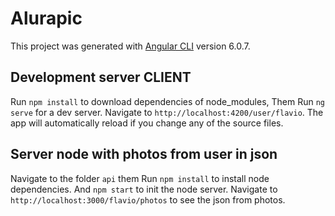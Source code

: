 # Alurapic

This project was generated with [Angular CLI](https://github.com/angular/angular-cli) version 6.0.7.

## Development server CLIENT

Run `npm install` to download dependencies of node_modules, Them
Run `ng serve` for a dev server. Navigate to `http://localhost:4200/user/flavio`. The app will automatically reload if you change any of the source files.

## Server node with photos from user in json

Navigate to the folder `api` them 
Run `npm install` to install node dependencies.
And `npm start` to init the node server.
Navigate to `http://localhost:3000/flavio/photos` to see the json from photos.

